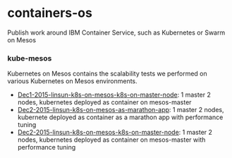 # containers-os 
Publish work around IBM Container Service, such as Kubernetes or Swarm on Mesos

### kube-mesos
Kubernetes on Mesos contains the scalability tests we performed on various Kubernetes on Mesos environments.

- [Dec1-2015-linsun-k8s-on-mesos-k8s-on-master-node](kube-mesos/Dec1-2015-linsun-k8s-on-mesos-k8s-on-master-node): 1 master 2 nodes, kubernetes deployed as container on mesos-master
- [Dec2-2015-linsun-k8s-on-mesos-as-marathon-app](kube-mesos/Dec2-2015-linsun-k8s-on-mesos-as-marathon-app): 1 master 2 nodes, kubernete deployed as container as a marathon app with performance tuning
- [Dec2-2015-linsun-k8s-on-mesos-k8s-on-master-node](kube-mesos/Dec2-2015-linsun-k8s-on-mesos-k8s-on-master-node): 1 master 2 nodes, kubernetes deployed as container on mesos-master with performance tuning
